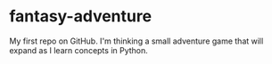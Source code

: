 # fantasy-adventure
My first repo on GitHub. I'm thinking a small adventure game that will expand as I learn concepts in Python.
